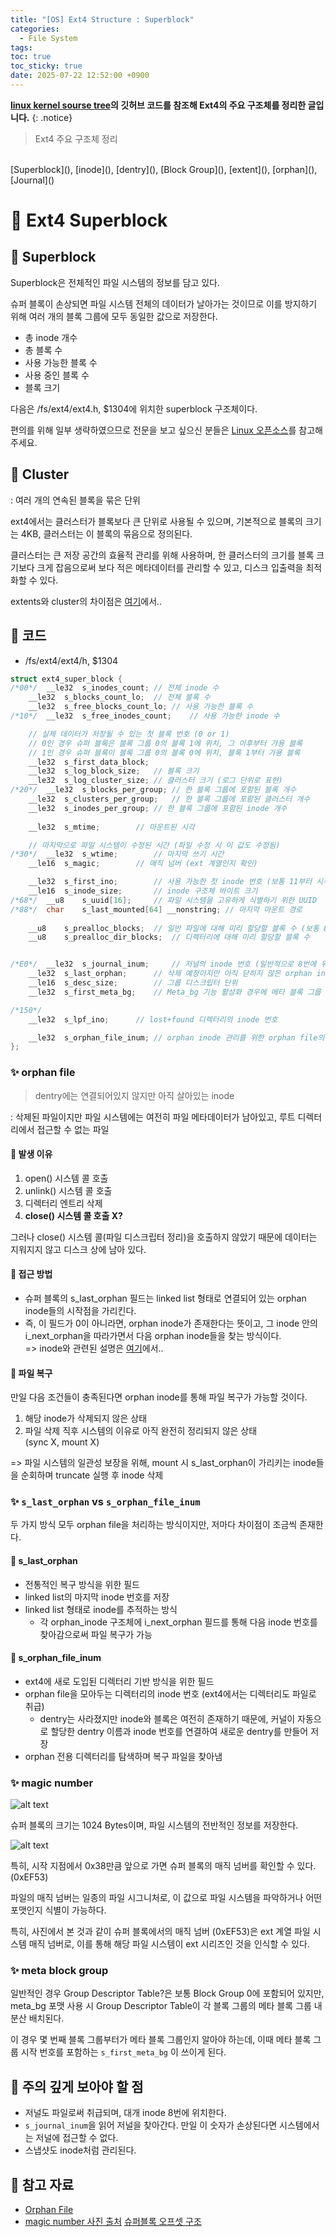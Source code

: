 ```yaml
---
title: "[OS] Ext4 Structure : Superblock"
categories:
  - File System
tags:
toc: true
toc_sticky: true
date: 2025-07-22 12:52:00 +0900
---
```


<strong>[linux kernel sourse tree](https://github.com/torvalds/linux)의 깃허브 코드를 참조해 Ext4의 주요 구조체를 정리한 글입니다.</strong>
{: .notice}


> Ext4 주요 구조체 정리
<br/>
[Superblock](), [inode](), [dentry](), [Block Group](), [extent](), [orphan](), [Journal]()

# 📌 Ext4 Superblock

## 🫧 Superblock

Superblock은 전체적인 파일 시스템의 정보를 담고 있다.

슈퍼 블록이 손상되면 파일 시스템 전체의 데이터가 날아가는 것이므로 이를 방지하기 위해 여러 개의 블록 그룹에 모두 동일한 값으로 저장한다.

- 총 inode 개수
- 총 블록 수
- 사용 가능한 블록 수
- 사용 중인 블록 수
- 블록 크기

다음은 /fs/ext4/ext4.h, $1304에 위치한 superblock 구조체이다.

편의를 위해 일부 생략하였으므로 전문을 보고 싶으신 분들은 [Linux 오픈소스](https://github.com/torvalds/linux)를 참고해 주세요.

## 🫧 Cluster

: 여러 개의 연속된 블록을 묶은 단위

ext4에서는 클러스터가 블록보다 큰 단위로 사용될 수 있으며, 기본적으로 블록의 크기는 4KB, 클러스터는 이 블록의 묶음으로 정의된다.

클러스터는 큰 저장 공간의 효율적 관리를 위해 사용하며, 한 클러스터의 크기를 블록 크기보다 크게 잡음으로써 보다 적은 메타데이터를 관리할 수 있고, 디스크 입출력을 최적화할 수 있다.

extents와 cluster의 차이점은 [여기]()에서..

## 🫧 코드

- /fs/ext4/ext4/h, $1304

```c
struct ext4_super_block {
/*00*/	__le32	s_inodes_count; // 전체 inode 수
	__le32	s_blocks_count_lo;	// 전체 블록 수
	__le32	s_free_blocks_count_lo;	// 사용 가능한 블록 수
/*10*/	__le32	s_free_inodes_count;	// 사용 가능한 inode 수

	// 실제 데이터가 저장될 수 있는 첫 블록 번호 (0 or 1)
	// 0인 경우 슈퍼 블록은 블록 그룹 0의 블록 1에 위치, 그 이후부터 가용 블록
	// 1인 경우 슈퍼 블록이 블록 그룹 0의 블록 0에 위치, 블록 1부터 가용 블록
	__le32	s_first_data_block;
	__le32	s_log_block_size;	// 블록 크기
	__le32	s_log_cluster_size;	// 클러스터 크기 (로그 단위로 표현)
/*20*/	__le32	s_blocks_per_group;	// 한 블록 그룹에 포함된 블록 개수
	__le32	s_clusters_per_group;	// 한 블록 그룹에 포함된 클러스터 개수
	__le32	s_inodes_per_group;	// 한 블록 그룹에 포함된 inode 개수
	
	__le32	s_mtime;		// 마운트된 시각

	// 마지막으로 파일 시스템이 수정된 시간 (파일 수정 시 이 값도 수정됨)
/*30*/	__le32	s_wtime;		// 마지막 쓰기 시간
	__le16	s_magic;		// 매직 넘버 (ext 계열인지 확인)

	__le32	s_first_ino;		// 사용 가능한 첫 inode 번호 (보통 11부터 시작)
	__le16  s_inode_size;		// inode 구조체 바이트 크기
/*68*/	__u8	s_uuid[16];		// 파일 시스템을 고유하게 식별하기 위한 UUID
/*88*/	char	s_last_mounted[64] __nonstring;	// 마지막 마운트 경로
	
	__u8	s_prealloc_blocks;	// 일반 파일에 대해 미리 할당할 블록 수 (보통 8 블록 할당)
	__u8	s_prealloc_dir_blocks;	// 디렉터리에 대해 미리 할당할 블록 수


/*E0*/	__le32	s_journal_inum;		// 저널의 inode 번호 (일반적으로 8번에 위치 -> 이 부분을 읽어서 저널을 찾아감)
	__le32	s_last_orphan;		// 삭제 예정이지만 아직 닫히지 않은 orphan inode 리스트 시작점
	__le16  s_desc_size;		// 그룹 디스크립터 단위
	__le32	s_first_meta_bg;	// Meta_bg 기능 활성화 경우에 메타 블록 그룹 시작 번호 (그룹 디스크립터 등이 포함된 특수 블록 그룹)

/*150*/
	__le32	s_lpf_ino;		// lost+found 디렉터리의 inode 번호

	__le32  s_orphan_file_inum;	// orphan inode 관리를 위한 orphan file의 inode number
};
```

### ✨ orphan file

> dentry에는 연결되어있지 않지만 아직 살아있는 inode

: 삭제된 파일이지만 파일 시스템에는 여전히 파일 메타데이터가 남아있고, 루트 디렉터리에서 접근할 수 없는 파일

#### 🌙 발생 이유
1. open() 시스템 콜 호출
2. unlink() 시스템 콜 호출
3. 디렉터리 엔트리 삭제
4. <strong>close() 시스템 콜 호출 X?</strong>

그러나 close() 시스템 콜(파일 디스크립터 정리)을 호출하지 않았기 때문에 데이터는 지워지지 않고 디스크 상에 남아 있다.

#### 🌙 접근 방법
- 슈퍼 블록의 s_last_orphan 필드는 linked list 형태로 연결되어 있는 orphan inode들의 시작점을 가리킨다.
- 즉, 이 필드가 0이 아니라면, orphan inode가 존재한다는 뜻이고, 그 inode 안의 i_next_orphan을 따라가면서 다음 orphan inode들을 찾는 방식이다.
<br/> => inode와 관련된 설명은 [여기]()에서..

#### 🌙 파일 복구

만일 다음 조건들이 충족된다면 orphan inode를 통해 파일 복구가 가능할 것이다.

1. 해당 inode가 삭제되지 않은 상태
2. 파일 삭제 직후 시스템의 이유로 아직 완전히 정리되지 않은 상태
<br/>(sync X, mount X)

=> 파일 시스템의 일관성 보장을 위해, mount 시 s_last_orphan이 가리키는 inode들을 순회하며 truncate 실행 후 inode 삭제

### ✨ `s_last_orphan` vs `s_orphan_file_inum`

두 가지 방식 모두 orphan file을 처리하는 방식이지만, 저마다 차이점이 조금씩 존재한다.

#### 🌙 s_last_orphan

- 전통적인 복구 방식을 위한 필드
- linked list의 마지막 inode 번호를 저장
- linked list 형태로 inode를 추적하는 방식
	- 각 orphan_inode 구조체에 i_next_orphan 필드를 통해 다음 inode 번호를 찾아감으로써 파일 복구가 가능

#### 🌙 s_orphan_file_inum
- ext4에 새로 도입된 디렉터리 기반 방식을 위한 필드
- orphan file을 모아두는 디렉터리의 inode 번호 (ext4에서는 디렉터리도 파일로 취급)
	- dentry는 사라졌지만 inode와 블록은 여전히 존재하기 때문에, 커널이 자동으로 할당한 dentry 이름과 inode 번호를 연결하여 새로운 dentry를 만들어 저장
- orphan 전용 디렉터리를 탐색하며 복구 파일을 찾아냄

### ✨ magic number

![alt text](../../../assets/image/OS/superblock.png)


슈퍼 블록의 크기는 1024 Bytes이며, 파일 시스템의 전반적인 정보를 저장한다.

![alt text](<../../../assets/image/OS/superblock MagicNumber.png>)

특히, 시작 지점에서 0x38만큼 앞으로 가면 슈퍼 블록의 매직 넘버를 확인할 수 있다. (0xEF53)

파일의 매직 넘버는 일종의 파일 시그니처로, 이 값으로 파일 시스템을 파악하거나 어떤 포맷인지 식별이 가능하다.

특히, 사진에서 본 것과 같이 슈퍼 블록에서의 매직 넘버 (0xEF53)은 ext 계열 파일 시스템 매직 넘버로, 이를 통해 해당 파일 시스템이 ext 시리즈인 것을 인식할 수 있다.


### ✨ meta block group

일반적인 경우 Group Descriptor Table?은 보통 Block Group 0에 포함되어 있지만, meta_bg 포맷 사용 시 Group Descriptor Table이 각 블록 그룹의 메타 블록 그룹 내 분산 배치된다.

이 경우 몇 번째 블록 그룹부터가 메타 블록 그룹인지 알아야 하는데, 이때 메타 블록 그룹 시작 번호를 포함하는 `s_first_meta_bg` 이 쓰이게 된다.

## 🫧 주의 깊게 보아야 할 점

- 저널도 파일로써 취급되며, 대개 inode 8번에 위치한다.
- `s_journal_inum`을 읽어 저널을 찾아간다. 만일 이 숫자가 손상된다면 시스템에서는 저널에 접근할 수 없다.
- 스냅샷도 inode처럼 관리된다.

## 🫧 참고 자료
- [Orphan File](https://wiki.sleuthkit.org/index.php?title=Orphan_Files)
- [magic number 사진 출처](https://roklcw.tistory.com/65)
[슈퍼블록 오프셋 구조](https://yum-history.tistory.com/249)